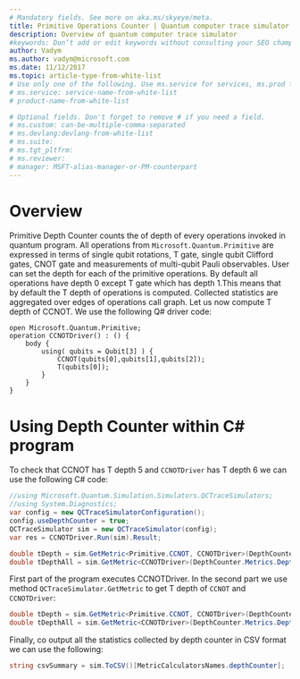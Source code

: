 ```yaml
---
# Mandatory fields. See more on aka.ms/skyeye/meta.
title: Primitive Operations Counter | Quantum computer trace simulator | Microsoft Docs 
description: Overview of quantum computer trace simulator 
#keywords: Don’t add or edit keywords without consulting your SEO champ. 
author: Vadym 
ms.author: vadym@microsoft.com 
ms.date: 11/12/2017 
ms.topic: article-type-from-white-list 
# Use only one of the following. Use ms.service for services, ms.prod for on-prem. Remove the # before the relevant field. 
# ms.service: service-name-from-white-list
# product-name-from-white-list

# Optional fields. Don't forget to remove # if you need a field.
# ms.custom: can-be-multiple-comma-separated
# ms.devlang:devlang-from-white-list
# ms.suite: 
# ms.tgt_pltfrm:
# ms.reviewer:
# manager: MSFT-alias-manager-or-PM-counterpart
---
```


# Overview

Primitive Depth Counter counts the of depth of
every operations invoked in quantum program. All operations from
`Microsoft.Quantum.Primitive` are expressed in terms of single qubit rotations,
T gate, single qubit Clifford gates, CNOT gate and measurements of multi-qubit
Pauli observables. User can set the depth for each of the primitive operations. By 
default all operations have depth 0 except T gate which has depth 1.This means 
that by default the T depth of operations is computed. Collected statistics
are aggregated over edges of operations call graph. Let us now compute T depth 
of CCNOT. We use the following Q# driver code: 

```qsharp
open Microsoft.Quantum.Primitive;
operation CCNOTDriver() : () {
    body {
        using( qubits = Qubit[3] ) {
            CCNOT(qubits[0],qubits[1],qubits[2]);
            T(qubits[0]);
        } 
    }
}
```

# Using Depth Counter within C# program

To check that CCNOT has T depth 5 and `CCNOTDriver` has T depth 6
we can use the following C# code:

```csharp 
//using Microsoft.Quantum.Simulation.Simulators.QCTraceSimulators;
//using System.Diagnostics;
var config = new QCTraceSimulatorConfiguration();
config.useDepthCounter = true;
QCTraceSimulator sim = new QCTraceSimulator(config);
var res = CCNOTDriver.Run(sim).Result;

double tDepth = sim.GetMetric<Primitive.CCNOT, CCNOTDriver>(DepthCounter.Metrics.Depth);
double tDepthAll = sim.GetMetric<CCNOTDriver>(DepthCounter.Metrics.Depth);
```

First part of the program executes CCNOTDriver. In the second part we use method
`QCTraceSimulator.GetMetric` to get T depth of `CCNOT` and `CCNOTDriver`: 

```csharp
double tDepth = sim.GetMetric<Primitive.CCNOT, CCNOTDriver>(DepthCounter.Metrics.Depth);
double tDepthAll = sim.GetMetric<CCNOTDriver>(DepthCounter.Metrics.Depth);
```

Finally, co output all the statistics collected by depth counter in CSV format we can 
use the following:
```csharp
string csvSummary = sim.ToCSV()[MetricCalculatorsNames.depthCounter];
```